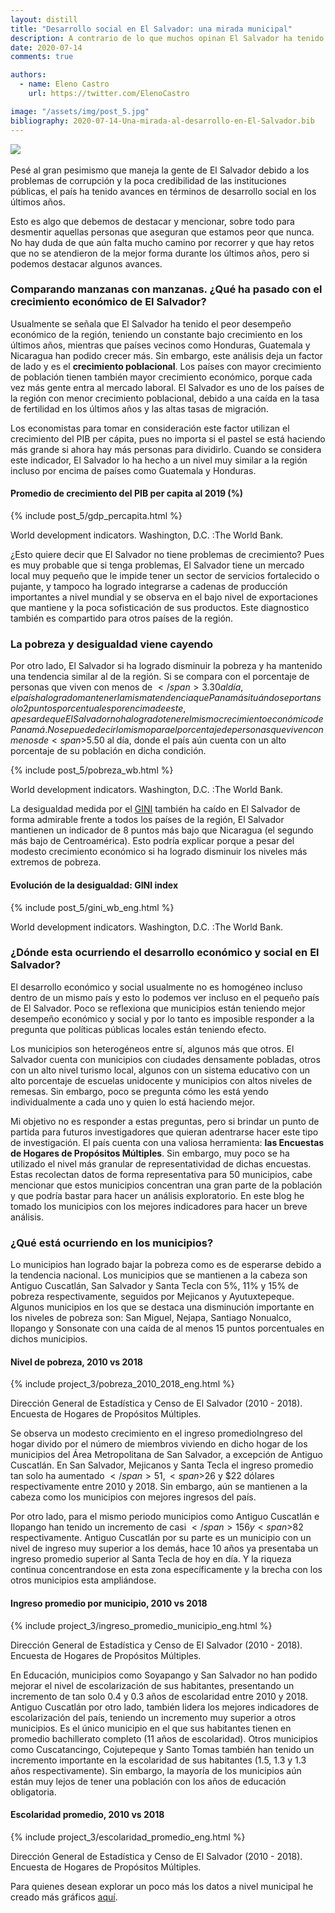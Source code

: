 ```yaml
---
layout: distill
title: "Desarrollo social en El Salvador: una mirada municipal"
description: A contrario de lo que muchos opinan El Salvador ha tenido avances en los últimos años sin embargo el desarrollo ha sido heterogéneo entre los municipios.
date: 2020-07-14
comments: true

authors:
  - name: Eleno Castro
    url: https://twitter.com/ElenoCastro

image: "/assets/img/post_5.jpg"
bibliography: 2020-07-14-Una-mirada-al-desarrollo-en-El-Salvador.bib
---
```

<div class="row mt-3">
    <div class="col-sm mt-3 mt-md-0">
        <img class="img-fluid rounded z-depth-1" src="{{ site.baseurl }}/assets/img/post_5.jpg">
    </div>
</div>

<br/>
Pesé al gran pesimismo que maneja la gente de El Salvador debido a los problemas de corrupción y la poca credibilidad de las instituciones públicas, el país ha tenido avances en términos de desarrollo social en los últimos años. 

Esto es algo que debemos de destacar y mencionar, sobre todo para desmentir aquellas personas que aseguran que estamos peor que nunca. No hay duda de que aún falta mucho camino por recorrer y que hay retos que no se atendieron de la mejor forma durante los últimos años, pero si podemos destacar algunos avances.

### Comparando manzanas con manzanas. ¿Qué ha pasado con el crecimiento económico de El Salvador?

Usualmente se señala que El Salvador ha tenido el peor desempeño económico de la región, teniendo un constante bajo crecimiento en los últimos años, mientras que países vecinos como Honduras, Guatemala y Nicaragua han podido crecer más. Sin embargo, este análisis deja un factor de lado y es el <b>crecimiento poblacional</b>. Los países con mayor crecimiento de población tienen también mayor crecimiento económico, porque cada vez más gente entra al mercado laboral. El Salvador es uno de los países de la región con menor crecimiento poblacional, debido a una caída en la tasa de fertilidad en los últimos años y las altas tasas de migración.

Los economistas para tomar en consideración este factor utilizan el crecimiento del PIB per cápita, pues no importa si el pastel se está haciendo más grande si ahora hay más personas para dividirlo. Cuando se considera este indicador, El Salvador lo ha hecho a un nivel muy similar a la región incluso por encima de países como Guatemala y Honduras<d-cite key="WDI"></d-cite>.

#### Promedio de crecimiento del PIB per capita al 2019 (%)
{% include post_5/gdp_percapita.html %}
<div class="caption">
    World development indicators. Washington, D.C. :The World Bank.
</div>

¿Esto quiere decir que El Salvador no tiene problemas de crecimiento? Pues es muy probable que si tenga problemas, El Salvador tiene un mercado local muy pequeño que le impide tener un sector de servicios fortalecido o pujante, y tampoco ha logrado integrarse a cadenas de producción importantes a nivel mundial y se observa en el bajo nivel de exportaciones que mantiene y la poca sofisticación de sus productos. Este diagnostico también es compartido para otros países de la región.

### La pobreza y desigualdad viene cayendo

Por otro lado, El Salvador si ha logrado disminuir la pobreza y ha mantenido una tendencia similar al de la región. Si se compara con el porcentaje de personas que viven con menos de <span>$</span>3.30 al día, el país ha logrado mantener la misma tendencia que Panamá situándose por tan solo 2 puntos porcentuales por encima de este, a pesar de que El Salvador no ha logrado tener el mismo crecimiento económico de Panamá. No se puede decir lo mismo para el porcentaje de personas que viven con menos de <span>$</span>5.50 al día, donde el país aún cuenta con un alto porcentaje de su población en dicha condición<d-cite key="WDI"></d-cite>.

{% include post_5/pobreza_wb.html %}
<div class="caption">
    World development indicators. Washington, D.C. :The World Bank.
</div>

La desigualdad medida por el [GINI](https://es.wikipedia.org/wiki/Coeficiente_de_Gini) también ha caído en El Salvador de forma admirable frente a todos los países de la región, El Salvador mantienen un indicador de 8 puntos más bajo que Nicaragua (el segundo más bajo de Centroamérica). Esto podría explicar porque a pesar del modesto crecimiento económico si ha logrado disminuir los niveles más extremos de pobreza<d-cite key="WDI"></d-cite>. 

#### Evolución de la desigualdad: GINI index
{% include post_5/gini_wb_eng.html %}
<div class="caption">
    World development indicators. Washington, D.C. :The World Bank.
</div>

### ¿Dónde esta ocurriendo el desarrollo económico y social en El Salvador?

El desarrollo económico y social usualmente no es homogéneo incluso dentro de un mismo país y esto lo podemos ver incluso en el pequeño país de El Salvador. Poco se reflexiona que municipios están teniendo mejor desempeño económico y social y por lo tanto es imposible responder a la pregunta que políticas públicas locales están teniendo efecto.

Los municipios son heterogéneos entre sí, algunos más que otros. El Salvador cuenta con municipios con ciudades densamente pobladas, otros con un alto nivel turismo local, algunos con un sistema educativo con un alto porcentaje de escuelas unidocente y municipios con altos niveles de remesas. Sin embargo, poco se pregunta cómo les está yendo individualmente a cada uno y quien lo está haciendo mejor.

Mi objetivo no es responder a estas preguntas, pero si brindar un punto de partida para futuros investigadores que quieran adentrarse hacer este tipo de investigación. El país cuenta con una valiosa herramienta: <b>las Encuestas de Hogares de Propósitos Múltiples</b>. Sin embargo, muy poco se ha utilizado el nivel más granular de representatividad de dichas encuestas. Estas recolectan datos de forma representativa para 50 municipios, cabe mencionar que estos municipios concentran una gran parte de la población y que podría bastar para hacer un análisis exploratorio. En este blog he tomado los municipios con los mejores indicadores para hacer un breve análisis. 

### ¿Qué está ocurriendo en los municipios?

Lo municipios han logrado bajar la pobreza como es de esperarse debido a la tendencia nacional. Los municipios que se mantienen a la cabeza son Antiguo Cuscatlán, San Salvador y Santa Tecla con 5%, 11% y 15% de pobreza respectivamente, seguidos por Mejicanos y Ayutuxtepeque.
Algunos municipios en los que se destaca una disminución importante en los niveles de pobreza son: San Miguel, Nejapa, Santiago Nonualco, Ilopango y Sonsonate con una caída de al menos 15 puntos porcentuales en dichos municipios<d-cite key="EHPM"></d-cite>.

#### Nivel de pobreza, 2010 vs 2018
{% include project_3/pobreza_2010_2018_eng.html %}
<div class="caption">
    Dirección General de Estadística y Censo de El Salvador (2010 - 2018). Encuesta de Hogares de Propósitos Múltiples.
</div>

Se observa un modesto crecimiento en el ingreso promedio<d-footnote>Ingreso del hogar divido por el número de miembros viviendo en dicho hogar</d-footnote> de los municipios del Área Metropolitana de San Salvador, a excepción de Antiguo Cuscatlán. En San Salvador, Mejicanos y Santa Tecla el ingreso promedio tan solo ha aumentado <span>$</span>51, <span>$</span>26 y <span>$</span>22 dólares respectivamente entre 2010 y 2018. Sin embargo, aún se mantienen a la cabeza como los municipios con mejores ingresos del país.

Por otro lado, para el mismo periodo municipios como Antiguo Cuscatlán e Ilopango han tenido un incremento de casi <span>$</span>156 y <span>$</span>82 respectivamente. Antiguo Cuscatlán por su parte es un municipio con un nivel de ingreso muy superior a los demás, hace 10 años ya presentaba un ingreso promedio superior al Santa Tecla de hoy en día. Y la riqueza continua concentrandose en esta zona específicamente y la brecha con los otros municipios esta ampliándose.

#### Ingreso promedio por municipio, 2010 vs 2018
{% include project_3/ingreso_promedio_municipio_eng.html %}
<div class="caption">
    Dirección General de Estadística y Censo de El Salvador (2010 - 2018). Encuesta de Hogares de Propósitos Múltiples.
</div>

En Educación, municipios como Soyapango y San Salvador no han podido mejorar el nivel de escolarización de sus habitantes, presentando un incremento de tan solo 0.4 y 0.3 años de escolaridad entre 2010 y 2018. Antiguo Cuscatlán por otro lado, también lidera los mejores indicadores de escolarización del país, teniendo un incremento muy superior a otros municipios. Es el único municipio en el que sus habitantes tienen en promedio bachillerato completo (11 años de escolaridad). Otros municipios como Cuscatancingo, Cojutepeque y Santo Tomas también han tenido un incremento importante en la escolaridad de sus habitantes (1.5, 1.3 y 1.3 años respectivamente). Sin embargo, la mayoría de los municipios aún están muy lejos de tener una población con los años de educación obligatoria. 

#### Escolaridad promedio, 2010 vs 2018
{% include project_3/escolaridad_promedio_eng.html %}
<div class="caption">
    Dirección General de Estadística y Censo de El Salvador (2010 - 2018). Encuesta de Hogares de Propósitos Múltiples.
</div>

Para quienes desean explorar un poco más los datos a nivel municipal he creado más gráficos [aquí](https://www.elenocastro.com/projects/3_Indicadores%20municipales/).
